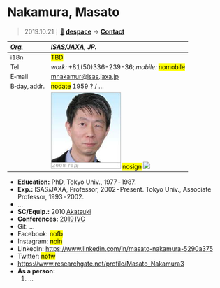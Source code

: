# Nakamura, Masato
> 2019.10.21 ┊ **[🚀](../index/index.md) [despace](index.md)** → **[Contact](contact.md)**

|*[Org.](contact.md)*|*[ISAS](zz_isas.md)/[JAXA](zz_jaxa.md), JP.*|
|:--|:--|
|i18n| <mark>TBD</mark> |
|Tel| *work:* +81(50)336-239-36; *mobile:* <mark>nomobile</mark> |
|E‑mail| <mnakamur@isas.jaxa.jp> |
|B‑day, addr.| <mark>nodate</mark> 1959 ? / … |
|| [![](f/contact/n/nakamura_001_photo_thumb.jpg)](f/contact/n/nakamura_001_photo.jpg) <mark>nosign</mark> [![](f/contact//_001_sign_thumb.jpg)](f/contact//_001_sign.png) |

   - **[Education](edu.md):** PhD, Tokyo Univ., 1977 ‑ 1987.
   - **Exp.:** ISAS/JAXA, Professor, 2002 ‑ Present. Tokyo Univ., Associate Professor, 1993 ‑ 2002.
   - …
   - **SC/Equip.:** 2010 [Akatsuki](akatsuki.md)
   - **Conferences:** [2019 IVC](ivc_2019.md)
   - Git: …
   - Facebook: <mark>nofb</mark>
   - Instagram: <mark>noin</mark>
   - LinkedIn: <https://www.linkedin.com/in/masato-nakamura-5290a375>
   - Twitter: <mark>notw</mark>
   - <https://www.researchgate.net/profile/Masato_Nakamura3>
   - **As a person:**
      1. …
